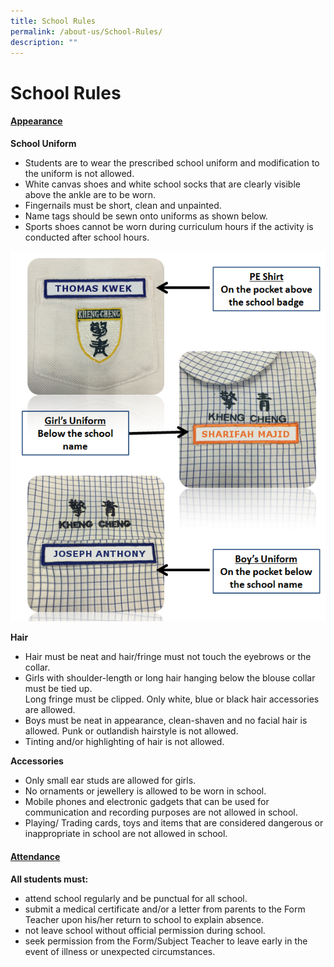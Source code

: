 ```yaml
---
title: School Rules
permalink: /about-us/School-Rules/
description: ""
---
```

School Rules
============

#### <u> Appearance </u>



<b>School Uniform</b>

*   Students are to wear the prescribed school uniform and modification to the uniform is not allowed.
*   White canvas shoes and white school socks that are clearly visible above the ankle are to be worn.
*   Fingernails must be short, clean and unpainted.
*   Name tags should be sewn onto uniforms as shown below.
*   Sports shoes cannot be worn during curriculum hours if the activity is conducted after school hours.


![](/images/Kheng-Cheng-School-uniform-rule.png)


<b>Hair</b>

*   Hair must be neat and hair/fringe must not touch the eyebrows or the collar.
*   Girls with shoulder-length or long hair hanging below the blouse collar must be tied up.  
    Long fringe must be clipped. Only white, blue or black hair accessories are allowed.
*   Boys must be neat in appearance, clean-shaven and no facial hair is allowed. Punk or outlandish hairstyle is not allowed.
*   Tinting and/or highlighting of hair is not allowed.

<b>Accessories</b>

*   Only small ear studs are allowed for girls.
*   No ornaments or jewellery is allowed to be worn in school.
*   Mobile phones and electronic gadgets that can be used for communication and recording purposes are not allowed in school.
*   Playing/ Trading cards, toys and items that are considered dangerous or inappropriate in school are not allowed in school.


#### <u> Attendance </u>


<b>All students must:</b>

*   attend school regularly and be punctual for all school.
*   submit a medical certificate and/or a letter from parents to the Form Teacher upon his/her return to school to explain absence.
*   not leave school without official permission during school.
*   seek permission from the Form/Subject Teacher to leave early in the event of illness or unexpected circumstances.